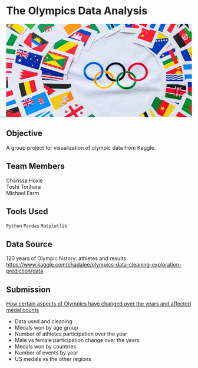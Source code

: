 # The Olympics Data Analysis
![Image](Images/olympics.jpg)

## Objective
A group project for visualization of olympic data from Kaggle.

## Team Members
Charissa Hoxie<br>
Toshi Torihara<br>
Michael Farm<br>

## Tools Used
`Python`
`Pandas`
`Matplotlib`

## Data Source
120 years of Olympic history: athletes and results<br>
https://www.kaggle.com/chadalee/olympics-data-cleaning-exploration-prediction/data

## Submission
[How certain aspects of Olympics have changed over the years and affected medal counts](olympics.pptx)
* Data used and cleaning
* Medals won by age group
* Number of athletes participation over the year
* Male vs female participation change over the years
* Medals won by countries
* Number of events by year
* US medals vs the other regions
